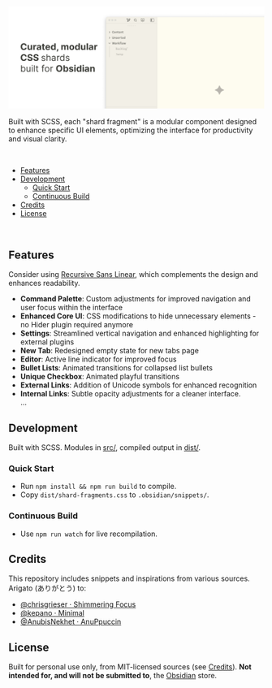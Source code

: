 ![Preview](.github/preview.jpg)

Built with SCSS, each "shard fragment" is a modular component designed to enhance specific UI elements, optimizing the interface for productivity and visual clarity.

<br>

- [Features](#features)
- [Development](#development)
  - [Quick Start](#quick-start)
  - [Continuous Build](#continuous-build)
- [Credits](#credits)
- [License](#license)

<br>

## Features

Consider using [Recursive Sans Linear](https://www.recursive.design/), which complements the design and enhances readability.

- **Command Palette**: Custom adjustments for improved navigation and user focus within the interface
- **Enhanced Core UI**: CSS modifications to hide unnecessary elements - no Hider plugin required anymore
- **Settings**: Streamlined vertical navigation and enhanced highlighting for external plugins
- **New Tab**: Redesigned empty state for new tabs page
- **Editor**: Active line indicator for improved focus
- **Bullet Lists**: Animated transitions for collapsed list bullets
- **Unique Checkbox**: Animated playful transitions
- **External Links**: Addition of Unicode symbols for enhanced recognition
- **Internal Links**: Subtle opacity adjustments for a cleaner interface.
  <br>...

## Development

Built with SCSS. Modules in [src/](https://github.com/visua1hue/obsidian-shards/tree/main/src), compiled output in [dist/](https://github.com/visua1hue/obsidian-shards/tree/main/dist).

### Quick Start

- Run `npm install && npm run build` to compile.
- Copy `dist/shard-fragments.css` to `.obsidian/snippets/`.

### Continuous Build

- Use `npm run watch` for live recompilation.

## Credits

This repository includes snippets and inspirations from various sources. Arigato (ありがとう) to:

- [@chrisgrieser · Shimmering Focus](https://github.com/chrisgrieser)
- [@kepano · Minimal](https://github.com/kepano)
- [@AnubisNekhet · AnuPpuccin](https://github.com/AnubisNekhet)

## License

Built for personal use only, from MIT-licensed sources (see [Credits](#credits)). **Not intended for, and will not be submitted to**, the [Obsidian](https://obsidian.md/) store.
